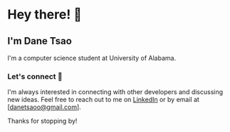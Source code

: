 Hey there! 👋
=============

I'm Dane Tsao
-------------

I'm a computer science student at University of Alabama.

### Let's connect 🤝

I'm always interested in connecting with other developers and discussing new ideas. Feel free to reach out to me on [LinkedIn](https://www.linkedin.com/in/danetsao/) or by email at [danetsaoo@gmail.com].

Thanks for stopping by!
